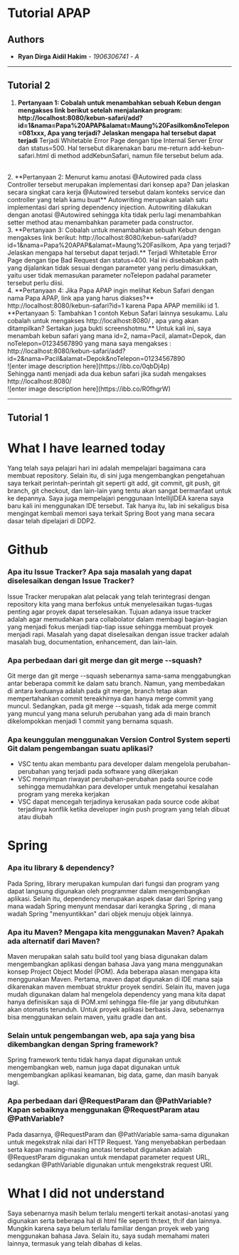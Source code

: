 # Tutorial APAP
## Authors
* **Ryan Dirga Aidil Hakim** - *1906306741* - *A*

---
## Tutorial 2

1.  **Pertanyaan 1: Cobalah untuk menambahkan sebuah Kebun dengan mengakses link berikut setelah menjalankan program: http://localhost:8080/kebun-safari/add?id=1&nama=Papa%20APAP&alamat=Maung%20Fasilkom&noTelepon=081xxx, Apa yang terjadi? Jelaskan mengapa hal tersebut dapat terjadi**
Terjadi Whitetable Error Page dengan tipe Internal Server Error dan status=500. Hal tersebut dikarenakan baru me-return add-kebun-safari.html di method addKebunSafari, namun file tersebut belum ada.
<br>  
2. **Pertanyaan 2: Menurut kamu anotasi @Autowired pada class Controller tersebut merupakan implementasi dari konsep apa? Dan jelaskan secara singkat cara kerja @Autowired tersebut dalam konteks service dan controller yang telah kamu buat**
Autowriting merupakan salah satu implementasi dari spring dependency injection. Autowriting dilakukan dengan anotasi @Autowired sehingga kita tidak perlu lagi menambahkan setter method atau menambahkan parameter pada constructor.
<br>
3. **Pertanyaan 3: Cobalah untuk menambahkan sebuah Kebun dengan mengakses link berikut: http://localhost:8080/kebun-safari/add?id=1&nama=Papa%20APAP&alamat=Maung%20Fasilkom, Apa yang terjadi? Jelaskan mengapa hal tersebut dapat terjadi.**
Terjadi Whitetable Error Page dengan tipe Bad Request dan status=400. Hal ini disebabkan path yang dijalankan tidak sesuai dengan parameter yang perlu dimasukkan, yaitu user tidak memasukan parameter noTelepon padahal parameter tersebut perlu diisi.
<br>
4. **Pertanyaan 4: Jika Papa APAP ingin melihat Kebun Safari dengan nama Papa APAP, link apa yang harus diakses?**
http://localhost:8080/kebun-safari?id=1 karena Papa APAP memiliki id 1.
<br>
**Pertanyaan 5: Tambahkan 1 contoh Kebun Safari lainnya sesukamu. Lalu cobalah untuk mengakses http://localhost:8080/ , apa yang akan ditampilkan? Sertakan juga bukti screenshotmu.**
Untuk kali ini, saya menambah kebun safari yang mana id=2, nama=Pacil, alamat=Depok, dan noTelepon=01234567890 yang mana saya mengakses :
http://localhost:8080/kebun-safari/add?id=2&nama=Pacil&alamat=Depok&noTelepon=01234567890
<br>
![enter image description here](https://ibb.co/0qbDj4p)
<br>
Sehingga nanti menjadi ada dua kebun safari jika sudah mengakses http://localhost:8080/
<br>
![enter image description here](https://ibb.co/R0fhgrW)

---
## Tutorial 1


# What I have learned today 

Yang telah saya pelajari hari ini adalah mempelajari bagaimana cara membuat repository. Selain itu, di sini juga mengembangkan pengetahuan saya terkait perintah-perintah git seperti git add, git commit, git push, git branch, git checkout, dan lain-lain yang tentu akan sangat bermanfaat untuk ke depannya. Saya juga mempelajari penggunaan IntellijIDEA karena saya baru kali ini menggunakan IDE tersebut. Tak hanya itu, lab ini sekaligus bisa mengingat kembali memori saya terkait Spring Boot yang mana secara dasar telah dipelajari di DDP2.


# Github

### Apa itu Issue Tracker? Apa saja masalah yang dapat diselesaikan dengan Issue Tracker?

Issue Tracker merupakan alat pelacak yang telah terintegrasi dengan repository kita yang mana berfokus untuk menyelesaikan tugas-tugas penting agar proyek dapat terselesaikan. Tujuan adanya issue tracker adalah agar memudahkan para collabolator dalam membagi bagian-bagian yang menjadi fokus menjadi tiap-tiap issue sehingga membuat proyek menjadi rapi. Masalah yang dapat diselesaikan dengan issue tracker adalah masalah bug, documentation, enhancement, dan lain-lain.

### Apa perbedaan dari git merge dan git merge --squash?

Git merge dan git merge --squash sebenarnya sama-sama menggabungkan antar beberapa commit ke dalam satu branch. Namun, yang membedakan di antara keduanya adalah pada git merge, branch tetap akan mempertahankan commit tereakhirnya dan hanya merge commit yang muncul. Sedangkan, pada git merge --squash, tidak ada merge commit yang muncul yang mana seluruh perubahan yang ada di main branch dikelompokkan menjadi 1 commit yang bernama squash.

### Apa keunggulan menggunakan Version Control System seperti Git dalam pengembangan suatu aplikasi?
- VSC tentu akan membantu para developer dalam mengelola perubahan-perubahan yang terjadi pada software yang dikerjakan
- VSC menyimpan riwayat perubahan-perubahan pada source code sehingga memudahkan para developer untuk mengetahui kesalahan program yang mereka kerjakan
- VSC dapat mencegah terjadinya kerusakan pada source code akibat terjadinya konflik ketika developer ingin push program yang telah dibuat atau diubah


# Spring

### Apa itu library & dependency?
Pada Spring, library merupakan kumpulan dari fungsi dan program yang dapat langsung digunakan oleh programmer dalam mengembangkan aplikasi. Selain itu, dependency merupakan aspek dasar dari Spring yang mana wadah Spring menyunt mendasar dari kerangka Spring , di mana wadah Spring "menyuntikkan" dari objek menuju objek lainnya. 

### Apa itu Maven? Mengapa kita menggunakan Maven? Apakah ada alternatif dari Maven?
Maven merupakan salah satu build tool yang biasa digunakan dalam mengembangkan aplikasi dengan bahasa Java yang mana menggunakan konsep Project Object Model (POM). Ada beberapa alasan mengapa kita menggunakan Maven. Pertama, maven dapat digunakan di IDE mana saja dikarenakan maven membuat struktur proyek sendiri. Selain itu, maven juga mudah digunakan dalam hal mengelola dependency yang mana kita dapat hanya definisikan saja di POM.xml sehingga file-file jar yang dibutuhkan akan otomatis terunduh. Untuk proyek aplikasi berbasis Java, sebenarnya bisa menggunakan selain maven, yaitu gradle dan ant.

### Selain untuk pengembangan web, apa saja yang bisa dikembangkan dengan Spring framework?
Spring framework tentu tidak hanya dapat digunakan untuk mengembangkan web, namun juga dapat digunakan untuk mengembangkan aplikasi keamanan, big data, game, dan masih banyak lagi.

### Apa perbedaan dari @RequestParam dan @PathVariable? Kapan sebaiknya menggunakan @RequestParam atau @PathVariable?
Pada dasarnya, @RequestParam dan @PathVariable sama-sama digunakan untuk megekstrak nilai dari HTTP Request. Yang menyebabkan perbedaan serta kapan masing-masing anotasi tersebut digunakan adalah @RequestParam digunakan untuk mendapat parameter request URL, sedangkan @PathVariable digunakan untuk mengekstrak request URI. 


# What I did not understand

Saya sebenarnya masih belum terlalu mengerti terkait anotasi-anotasi yang digunakan serta beberapa hal di html file seperti th:text, th:if dan lainnya. Mungkin karena saya belum terlalu familiar dengan proyek web yang menggunakan bahasa Java. Selain itu, saya sudah memahami materi lainnya, termasuk yang telah dibahas di kelas.
